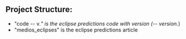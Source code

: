 Project Structure:
-
- "code -- v.*" is the eclipse predictions code with version (-- version.*)
- "medios_eclipses" is the eclipse predictions article 

